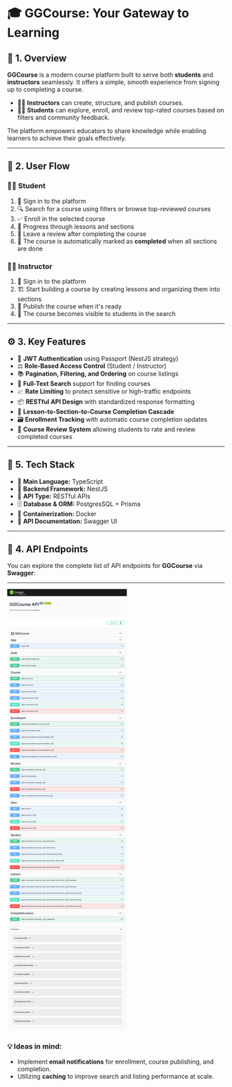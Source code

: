 # 🎓 GGCourse: Your Gateway to Learning

## 📌 1. Overview

**GGCourse** is a modern course platform built to serve both **students** and **instructors** seamlessly. It offers a simple, smooth experience from signing up to completing a course.

* 👨‍🏫 **Instructors** can create, structure, and publish courses.
* 👨‍🎓 **Students** can explore, enroll, and review top-rated courses based on filters and community feedback.

The platform empowers educators to share knowledge while enabling learners to achieve their goals effectively.

---

## 🔁 2. User Flow

### 👨‍🎓 Student

1. 🔐 Sign in to the platform
2. 🔍 Search for a course using filters or browse top-reviewed courses
3. ✅ Enroll in the selected course
4. 📘 Progress through lessons and sections
5. 📝 Leave a review after completing the course
6. 🏁 The course is automatically marked as **completed** when all sections are done

### 👨‍🏫 Instructor

1. 🔐 Sign in to the platform
2. 🏗️ Start building a course by creating lessons and organizing them into sections
3. 🚀 Publish the course when it's ready
4. 🔎 The course becomes visible to students in the search

---

## ⚙️ 3. Key Features

* 🔐 **JWT Authentication** using Passport (NestJS strategy)
* ⚖️ **Role-Based Access Control** (Student / Instructor)
* 📚 **Pagination, Filtering, and Ordering** on course listings
* 🔎 **Full-Text Search** support for finding courses
* 📈 **Rate Limiting** to protect sensitive or high-traffic endpoints
* 📦 **RESTful API Design** with standardized response formatting
* 🧩 **Lesson-to-Section-to-Course Completion Cascade**
* 🗃️ **Enrollment Tracking** with automatic course completion updates
* 🌟 **Course Review System** allowing students to rate and review completed courses


---

## 🧰 5. Tech Stack

* 🧠 **Main Language:** TypeScript
* 🚀 **Backend Framework:** NestJS
* 🔗 **API Type:** RESTful APIs
* 🗄️ **Database & ORM:** PostgresSQL + Prisma
* 🐳 **Containerization:** Docker
* 🧾 **API Documentation:** Swagger UI

---

## 📡 4. API Endpoints

You can explore the complete list of API endpoints for **GGCourse** via **Swagger**:
  
---

![API](./src/AllEndpoints.png)

### 💡 Ideas in mind:

- Implement **email notifications** for enrollment, course publishing, and completion.
- Utilizing **caching** to improve search and listing performance at scale.